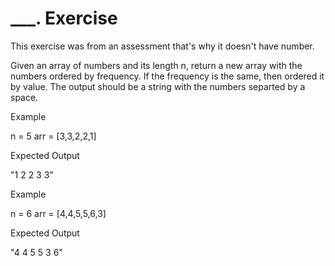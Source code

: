 # ___. Exercise

This exercise was from an assessment that's why it doesn't have number.

Given an array of numbers and its length n, return a new array with the numbers ordered by frequency.
If the frequency is the same, then ordered it by value.
The output should be a string with the numbers separted by a space.

Example

n = 5
arr = [3,3,2,2,1]

Expected Output

"1 2 2 3 3"


Example

n = 6
arr = [4,4,5,5,6,3]

Expected Output

"4 4 5 5 3 6"
